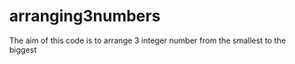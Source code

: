 # arranging3numbers
The aim of this code is to arrange 3 integer number from the smallest to the biggest
